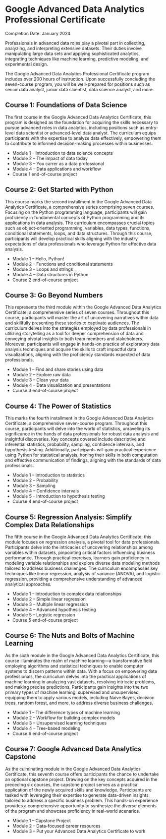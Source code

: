 # Google Advanced Data Analytics Professional Certificate
Completion Date: January 2024

Professionals in advanced data roles play a pivotal part in collecting, analyzing, and interpreting extensive datasets. Their duties involve manipulating large data sets and applying sophisticated analytics, integrating techniques like machine learning, predictive modeling, and experimental design.

The Google Advanced Data Analytics Professional Certificate program includes over 200 hours of instruction. Upon successfully concluding the seven-course program, you will be well-prepared for positions such as senior data analyst, junior data scientist, data science analyst, and more. 

## Course 1: Foundations of Data Science
The first course in the Google Advanced Data Analytics Certificate, this program is designed as the foundation for acquiring the skills necessary to pursue advanced roles in data analytics, including positions such as entry-level data scientist or advanced-level data analyst. The curriculum equips participants with the expertise to analyze data effectively, empowering them to contribute to informed decision-making processes within businesses.
- Module 1 – Introduction to data science concepts
- Module 2 – The impact of data today
- Module 3 – You carrer as a data professional
- Module 4 – Data applications and workflow
- Course 1 end-of-course project

## Course 2: Get Started with Python
This course marks the second installment in the Google Advanced Data Analytics Certificate, a comprehensive series comprising seven courses. Focusing on the Python programming language, participants will gain proficiency in fundamental concepts of Python programming and its applications in data analysis. The curriculum encompasses crucial topics such as object-oriented programming, variables, data types, functions, conditional statements, loops, and data structures. Through this course, participants will develop practical skills aligning with the industry expectations of data professionals who leverage Python for effective data analysis.
- Module 1 – Hello, Python!
- Module 2 – Functions and conditional statements
- Module 3 – Loops and strings
- Module 4 – Data structures in Python
- Course 2 end-of-course project

## Course 3: Go Beyond Numbers
This represents the third module within the Google Advanced Data Analytics Certificate, a comprehensive series of seven courses. Throughout this course, participants will master the art of uncovering narratives within data and skillfully presenting these stories to captivate audiences. The curriculum delves into the strategies employed by data professionals in utilizing storytelling as a tool for deeper comprehension of data and conveying pivotal insights to both team members and stakeholders. Moreover, participants will engage in hands-on practice of exploratory data analysis techniques and acquire the skills to craft impactful data visualizations, aligning with the proficiency standards expected of data professionals.
- Module 1 – Find and share stories using data
- Module 2 – Explore raw data
- Module 3 – Clean your data
- Module 4 – Data visualization and presentations
- Course 3 end-of-course project 

## Course 4: The Power of Statistics
This marks the fourth installment in the Google Advanced Data Analytics Certificate, a comprehensive seven-course program. Throughout this course, participants will delve into the world of statistics, unraveling its significance in the hands of data professionals for robust data analysis and insightful discoveries. Key concepts covered include descriptive and inferential statistics, probability, sampling, confidence intervals, and hypothesis testing. Additionally, participants will gain practical experience using Python for statistical analysis, honing their skills in both computation and effective communication of findings, aligning with the standards of data professionals.
- Module 1 – Introduction to statistics
- Module 2 – Probability
- Module 3 – Sampling
- Module 4 – Confidence intervals
- Module 5 – Introduction to hypothesis testing
- Course 4 end-of-course project 

## Course 5: Regression Analysis: Simplify Complex Data Relationships
The fifth course in the Google Advanced Data Analytics Certificate, this module focuses on regression analysis, a pivotal tool for data professionals. Participants delve into the intricacies of uncovering relationships among variables within datasets, pinpointing critical factors influencing business performance. Through practical exercises, learners gain proficiency in modeling variable relationships and explore diverse data modeling methods tailored to address business challenges. The curriculum encompasses key techniques like linear regression, analysis of variance (ANOVA), and logistic regression, providing a comprehensive understanding of advanced analytical approaches.
- Module 1 – Introduction to complex data relationships
- Module 2 – Simple linear regression
- Module 3 – Multiple linear regression
- Module 4 – Advanced hypothesis testing
- Module 5 – Logistic regression
- Course 5 end-of-course project 

## Course 6: The Nuts and Bolts of Machine Learning
As the sixth module in the Google Advanced Data Analytics Certificate, this course illuminates the realm of machine learning—a transformative field employing algorithms and statistical techniques to enable computer systems to discern patterns within data. With a focus on empowering data professionals, the curriculum delves into the practical applications of machine learning in analyzing vast datasets, resolving intricate problems, and making precise predictions. Participants gain insights into the two primary types of machine learning: supervised and unsupervised, equipping them to apply various models, including Naive Bayes, decision trees, random forest, and more, to address diverse business challenges.
- Module 1 – The difference types of machine learning
- Module 2 – Workflow for building complex models
- Module 3 – Unsupervised learning techniques
- Module 4 – Tree-based modeling
- Course 6 end-of-course project 

## Course 7: Google Advanced Data Analytics Capstone
As the culminating module in the Google Advanced Data Analytics Certificate, this seventh course offers participants the chance to undertake an optional capstone project. Drawing on the key concepts acquired in the preceding six courses, the capstone project serves as a practical application of the newly acquired skills and knowledge. Participants are tasked with leveraging their expertise to generate data-driven insights tailored to address a specific business problem. This hands-on experience provides a comprehensive opportunity to synthesize the diverse elements of the program and showcase proficiency in real-world scenarios.
- Module 1 – Capstone Project 
- Module 2 – Data-focused career resources 
- Module 3 – Put your Advanced Data Analytics Certificate to work 

